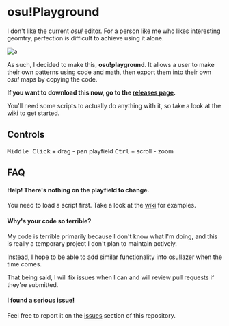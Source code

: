 # osu!Playground

I don't like the current *osu!* editor. For a person like me who likes interesting geomtry, perfection is difficult to achieve using it alone.

![a](https://i.imgur.com/yG5uziP.png)

As such, I decided to make this, **osu!playground**. It allows a user to make their own patterns using code and math, then export them into their own *osu!* maps by copying the code.

**If you want to download this now, go to the [releases page](https://github.com/Poyo-SSB/osu-playground/releases).**

You'll need some scripts to actually do anything with it, so take a look at the [wiki](https://github.com/Poyo-SSB/osu-playground/wiki) to get started.

## Controls

<kbd>Middle Click</kbd> + drag - pan playfield
<kbd>Ctrl</kbd> + scroll - zoom

## FAQ

#### **Help! There's nothing on the playfield to change.**
You need to load a script first. Take a look at the [wiki](https://github.com/Poyo-SSB/osu-playground/wiki) for examples. 

#### **Why's your code so terrible?**
My code is terrible primarily because I don't know what I'm doing, and this is really a temporary project I don't plan to maintain actively.

Instead, I hope to be able to add similar functionality into osu!lazer when the time comes.

That being said, I will fix issues when I can and will review pull requests if they're submitted.

#### **I found a serious issue!**
Feel free to report it on the [issues](https://github.com/Poyo-SSB/osu-playground/issues) section of this repository.